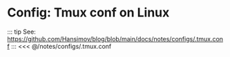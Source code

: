 # Config: Tmux conf on Linux

::: tip See: https://github.com/Hansimov/blog/blob/main/docs/notes/configs/.tmux.conf
:::
<<< @/notes/configs/.tmux.conf